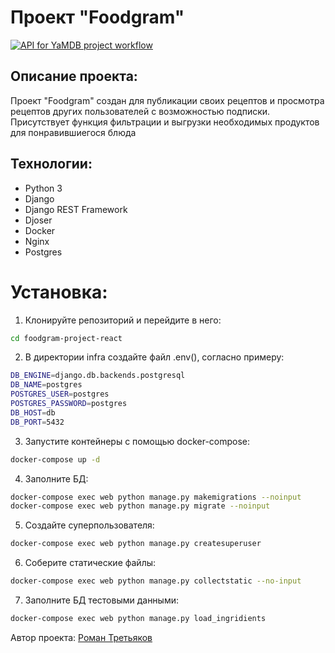 # Проект "Foodgram"
[![API for YaMDB project workflow](https://github.com/ash1k-dev/foodgram-project-react/actions/workflows/main.yml/badge.svg?branch=main)](https://github.com/ash1k-dev/foodgram-project-react/actions/workflows/main.yml)



## Описание проекта:

Проект "Foodgram" создан для публикации своих рецептов и просмотра рецептов других пользователей с возможностью подписки. Присутствует функция фильтрации и выгрузки необходимых продуктов для понравившиегося блюда


## Технологии:

- Python 3
- Django
- Django REST Framework
- Djoser
- Docker
- Nginx
- Postgres

# Установка:

1. Клонируйте репозиторий и перейдите в него:

```sh
cd foodgram-project-react
```

2. В директории infra создайте файл .env(), согласно примеру:
   
```sh
DB_ENGINE=django.db.backends.postgresql
DB_NAME=postgres
POSTGRES_USER=postgres
POSTGRES_PASSWORD=postgres
DB_HOST=db
DB_PORT=5432
```

3. Запустите контейнеры с помощью docker-compose:


```sh
docker-compose up -d 
```

4. Заполните БД:
   
```sh
docker-compose exec web python manage.py makemigrations --noinput
docker-compose exec web python manage.py migrate --noinput
```

5. Создайте суперпользователя:
   
```sh
docker-compose exec web python manage.py createsuperuser
```

6. Соберите статические файлы:
   
```sh
docker-compose exec web python manage.py collectstatic --no-input
```

7. Заполните БД тестовыми данными:
   
```sh
docker-compose exec web python manage.py load_ingridients
```

Автор проекта: [Роман Третьяков](https://github.com/ash1k-dev)